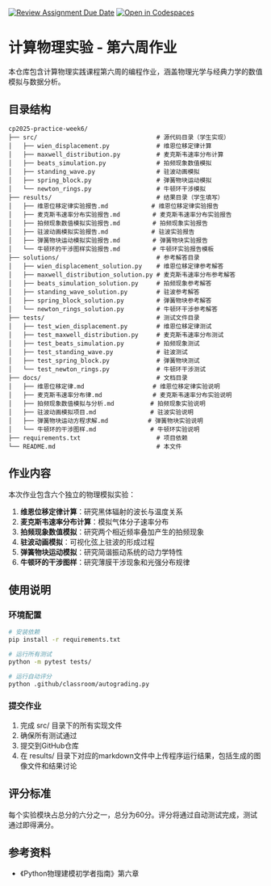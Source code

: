 [![Review Assignment Due Date](https://classroom.github.com/assets/deadline-readme-button-22041afd0340ce965d47ae6ef1cefeee28c7c493a6346c4f15d667ab976d596c.svg)](https://classroom.github.com/a/VbjIuRO4)
[![Open in Codespaces](https://classroom.github.com/assets/launch-codespace-2972f46106e565e64193e422d61a12cf1da4916b45550586e14ef0a7c637dd04.svg)](https://classroom.github.com/open-in-codespaces?assignment_repo_id=18969538)
# 计算物理实验 - 第六周作业

本仓库包含计算物理实践课程第六周的编程作业，涵盖物理光学与经典力学的数值模拟与数据分析。

## 目录结构
```shell
cp2025-practice-week6/
├── src/                                 # 源代码目录（学生实现）
│   ├── wien_displacement.py             # 维恩位移定律计算
│   ├── maxwell_distribution.py          # 麦克斯韦速率分布计算
│   ├── beats_simulation.py              # 拍频现象数值模拟
│   ├── standing_wave.py                 # 驻波动画模拟
│   ├── spring_block.py                  # 弹簧物块运动模拟
│   └── newton_rings.py                  # 牛顿环干涉模拟
├── results/                             # 结果目录（学生填写）
│   ├── 维恩位移定律实验报告.md            # 维恩位移定律实验报告
│   ├── 麦克斯韦速率分布实验报告.md         # 麦克斯韦速率分布实验报告
│   ├── 拍频现象数值模拟实验报告.md         # 拍频现象实验报告
│   ├── 驻波动画模拟实验报告.md            # 驻波实验报告
│   ├── 弹簧物块运动模拟实验报告.md         # 弹簧物块实验报告
│   └── 牛顿环的干涉图样实验报告.md         # 牛顿环实验报告模板
├── solutions/                           # 参考解答目录
│   ├── wien_displacement_solution.py    # 维恩位移定律参考解答
│   ├── maxwell_distribution_solution.py # 麦克斯韦速率分布参考解答
│   ├── beats_simulation_solution.py     # 拍频现象参考解答
│   ├── standing_wave_solution.py        # 驻波参考解答
│   ├── spring_block_solution.py         # 弹簧物块参考解答
│   └── newton_rings_solution.py         # 牛顿环干涉参考解答
├── tests/                               # 测试文件目录
│   ├── test_wien_displacement.py        # 维恩位移定律测试
│   ├── test_maxwell_distribution.py     # 麦克斯韦速率分布测试
│   ├── test_beats_simulation.py         # 拍频现象测试
│   ├── test_standing_wave.py            # 驻波测试
│   ├── test_spring_block.py             # 弹簧物块测试
│   └── test_newton_rings.py             # 牛顿环干涉测试
├── docs/                                # 文档目录
│   ├── 维恩位移定律.md                   # 维恩位移定律实验说明
│   ├── 麦克斯韦速率分布律.md              # 麦克斯韦速率分布实验说明
│   ├── 拍频现象数值模拟与分析.md          # 拍频现象实验说明
│   ├── 驻波动画模拟项目.md               # 驻波实验说明
│   ├── 弹簧物块运动方程求解.md           # 弹簧物块实验说明
│   └── 牛顿环的干涉图样.md               # 牛顿环实验说明
├── requirements.txt                     # 项目依赖
└── README.md                            # 本文件
```


## 作业内容

本次作业包含六个独立的物理模拟实验：

1. **维恩位移定律计算**：研究黑体辐射的波长与温度关系
2. **麦克斯韦速率分布计算**：模拟气体分子速率分布
3. **拍频现象数值模拟**：研究两个相近频率叠加产生的拍频现象
4. **驻波动画模拟**：可视化弦上驻波的形成过程
5. **弹簧物块运动模拟**：研究简谐振动系统的动力学特性
6. **牛顿环的干涉图样**：研究薄膜干涉现象和光强分布规律

## 使用说明

### 环境配置
```bash
# 安装依赖
pip install -r requirements.txt

# 运行所有测试
python -m pytest tests/

# 运行自动评分
python .github/classroom/autograding.py
```
### 提交作业
1. 完成 src/ 目录下的所有实现文件
2. 确保所有测试通过
3. 提交到GitHub仓库
4. 在 results/ 目录下对应的markdown文件中上传程序运行结果，包括生成的图像文件和结果讨论
## 评分标准
每个实验模块占总分的六分之一，总分为60分。评分将通过自动测试完成，测试通过即得满分。

## 参考资料
- 《Python物理建模初学者指南》第六章
